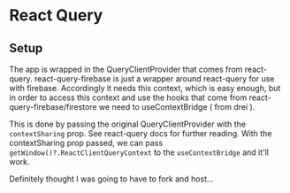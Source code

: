 # React Query

## Setup

The app is wrapped in the QueryClientProvider that comes from react-query. react-query-firebase is just a wrapper around react-query for use with firebase. Accordingly it needs this context, which is easy enough, but in order to access this context and use the hooks that come from react-query-firebase/firestore we need to useContextBridge ( from drei ).

This is done by passing the original QueryClientProvider with the `contextSharing` prop. See react-query docs for further reading. With the contextSharing prop passed, we can pass `getWindow()?.ReactClientQueryContext` to the `useContextBridge` and it'll work.

Definitely thought I was going to have to fork and host...
